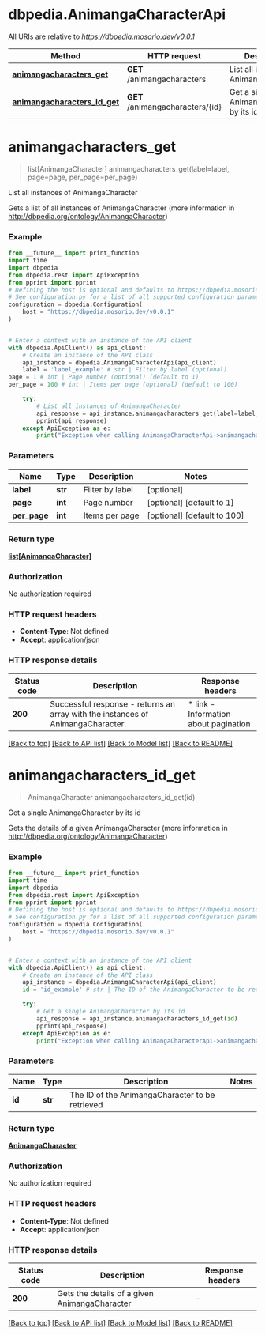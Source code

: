 # dbpedia.AnimangaCharacterApi

All URIs are relative to *https://dbpedia.mosorio.dev/v0.0.1*

Method | HTTP request | Description
------------- | ------------- | -------------
[**animangacharacters_get**](AnimangaCharacterApi.md#animangacharacters_get) | **GET** /animangacharacters | List all instances of AnimangaCharacter
[**animangacharacters_id_get**](AnimangaCharacterApi.md#animangacharacters_id_get) | **GET** /animangacharacters/{id} | Get a single AnimangaCharacter by its id


# **animangacharacters_get**
> list[AnimangaCharacter] animangacharacters_get(label=label, page=page, per_page=per_page)

List all instances of AnimangaCharacter

Gets a list of all instances of AnimangaCharacter (more information in http://dbpedia.org/ontology/AnimangaCharacter)

### Example

```python
from __future__ import print_function
import time
import dbpedia
from dbpedia.rest import ApiException
from pprint import pprint
# Defining the host is optional and defaults to https://dbpedia.mosorio.dev/v0.0.1
# See configuration.py for a list of all supported configuration parameters.
configuration = dbpedia.Configuration(
    host = "https://dbpedia.mosorio.dev/v0.0.1"
)


# Enter a context with an instance of the API client
with dbpedia.ApiClient() as api_client:
    # Create an instance of the API class
    api_instance = dbpedia.AnimangaCharacterApi(api_client)
    label = 'label_example' # str | Filter by label (optional)
page = 1 # int | Page number (optional) (default to 1)
per_page = 100 # int | Items per page (optional) (default to 100)

    try:
        # List all instances of AnimangaCharacter
        api_response = api_instance.animangacharacters_get(label=label, page=page, per_page=per_page)
        pprint(api_response)
    except ApiException as e:
        print("Exception when calling AnimangaCharacterApi->animangacharacters_get: %s\n" % e)
```

### Parameters

Name | Type | Description  | Notes
------------- | ------------- | ------------- | -------------
 **label** | **str**| Filter by label | [optional] 
 **page** | **int**| Page number | [optional] [default to 1]
 **per_page** | **int**| Items per page | [optional] [default to 100]

### Return type

[**list[AnimangaCharacter]**](AnimangaCharacter.md)

### Authorization

No authorization required

### HTTP request headers

 - **Content-Type**: Not defined
 - **Accept**: application/json

### HTTP response details
| Status code | Description | Response headers |
|-------------|-------------|------------------|
**200** | Successful response - returns an array with the instances of AnimangaCharacter. |  * link - Information about pagination <br>  |

[[Back to top]](#) [[Back to API list]](../README.md#documentation-for-api-endpoints) [[Back to Model list]](../README.md#documentation-for-models) [[Back to README]](../README.md)

# **animangacharacters_id_get**
> AnimangaCharacter animangacharacters_id_get(id)

Get a single AnimangaCharacter by its id

Gets the details of a given AnimangaCharacter (more information in http://dbpedia.org/ontology/AnimangaCharacter)

### Example

```python
from __future__ import print_function
import time
import dbpedia
from dbpedia.rest import ApiException
from pprint import pprint
# Defining the host is optional and defaults to https://dbpedia.mosorio.dev/v0.0.1
# See configuration.py for a list of all supported configuration parameters.
configuration = dbpedia.Configuration(
    host = "https://dbpedia.mosorio.dev/v0.0.1"
)


# Enter a context with an instance of the API client
with dbpedia.ApiClient() as api_client:
    # Create an instance of the API class
    api_instance = dbpedia.AnimangaCharacterApi(api_client)
    id = 'id_example' # str | The ID of the AnimangaCharacter to be retrieved

    try:
        # Get a single AnimangaCharacter by its id
        api_response = api_instance.animangacharacters_id_get(id)
        pprint(api_response)
    except ApiException as e:
        print("Exception when calling AnimangaCharacterApi->animangacharacters_id_get: %s\n" % e)
```

### Parameters

Name | Type | Description  | Notes
------------- | ------------- | ------------- | -------------
 **id** | **str**| The ID of the AnimangaCharacter to be retrieved | 

### Return type

[**AnimangaCharacter**](AnimangaCharacter.md)

### Authorization

No authorization required

### HTTP request headers

 - **Content-Type**: Not defined
 - **Accept**: application/json

### HTTP response details
| Status code | Description | Response headers |
|-------------|-------------|------------------|
**200** | Gets the details of a given AnimangaCharacter |  -  |

[[Back to top]](#) [[Back to API list]](../README.md#documentation-for-api-endpoints) [[Back to Model list]](../README.md#documentation-for-models) [[Back to README]](../README.md)

